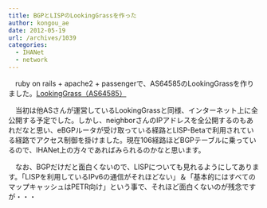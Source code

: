 ```yaml
---
title: BGPとLISPのLookingGrassを作った
author: kongou_ae
date: 2012-05-19
url: /archives/1039
categories:
  - IHANet
  - network
---
```

</p> 

　ruby on rails + apache2 + passengerで、AS64585のLookingGrassを作りました。<a href="http://lg.aimless.jp/" title="LookingGrass（AS64585）" target="_blank">LookingGrass（AS64585）</a>

　当初は他ASさんが運営しているLookingGrassと同様、インターネット上に全公開する予定でした。しかし、neighborさんのIPアドレスを全公開するのもあれだなと思い、eBGPルータが受け取っている経路とLISP-Betaで利用されている経路でアクセス制御を掛けました。現在106経路ほどBGPテーブルに乗っているので、IHANet上の方々であればみられるのかなと思います。

　なお、BGPだけだと面白くないので、LISPについても見れるようにしてあります。「LISPを利用しているIPv6の通信がそれほどない」＆「基本的にはすべてのマップキャッシュはPETR向け」という事で、それほど面白くないのが残念ですが・・・